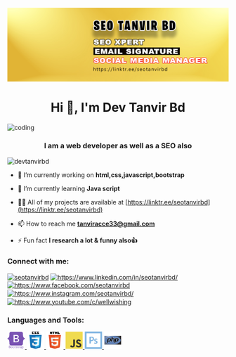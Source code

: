 ![logo](https://github.com/devtanvirbd/devtanvirbd/blob/main/twitter-banner.png)
<h1 align="center">Hi 👋, I'm Dev Tanvir Bd</h1>


<img align="center" display="inline-block" alt="coding" width="500" src="https://user-images.githubusercontent.com/55389276/140866485-8fb1c876-9a8f-4d6a-98dc-08c4981eaf70.gif" >

<h3 align="center">I am a web developer as well as a SEO also</h3>
<p align="left"> <img src="https://komarev.com/ghpvc/?username=devtanvirbd&label=Profile%20views&color=0e75b6&style=flat" alt="devtanvirbd" /> </p>

- 🔭 I’m currently working on **html,css,javascript,bootstrap**

- 🌱 I’m currently learning **Java script**

- 👨‍💻 All of my projects are available at [https://linktr.ee/seotanvirbd](https://linktr.ee/seotanvirbd)

- 📫 How to reach me **tanviracce33@gmail.com**

- ⚡ Fun fact **I research a lot & funny also👍**

<h3 align="left">Connect with me:</h3>
<p align="left">
<a href="https://twitter.com/seotanvirbd" target="_blank"><img align="center" src="https://raw.githubusercontent.com/rahuldkjain/github-profile-readme-generator/master/src/images/icons/Social/twitter.svg" alt="seotanvirbd" height="30" width="40" /></a>
<a href="https://linkedin.com/in/seotanvirbd/" target="_blank"><img align="center" src="https://raw.githubusercontent.com/rahuldkjain/github-profile-readme-generator/master/src/images/icons/Social/linked-in-alt.svg" alt="https://www.linkedin.com/in/seotanvirbd/" height="30" width="40" /></a>
<a href="https://fb.com/seotanvirbd" target="_blank"><img align="center" src="https://raw.githubusercontent.com/rahuldkjain/github-profile-readme-generator/master/src/images/icons/Social/facebook.svg" alt="https://www.facebook.com/seotanvirbd" height="30" width="40" /></a>
<a href="https://instagram.com/seotanvirbd/" target="_blank"><img align="center" src="https://raw.githubusercontent.com/rahuldkjain/github-profile-readme-generator/master/src/images/icons/Social/instagram.svg" alt="https://www.instagram.com/seotanvirbd/" height="30" width="40" /></a>
<a href="https://www.youtube.com/c/wellwishing" target="_blank"><img align="center" src="https://raw.githubusercontent.com/rahuldkjain/github-profile-readme-generator/master/src/images/icons/Social/youtube.svg" alt="https://www.youtube.com/c/wellwishing" height="30" width="40" /></a>
</p>

<h3 align="left">Languages and Tools:</h3>
<p align="left"> <a href="https://getbootstrap.com" target="_blank" rel="noreferrer"> <img src="https://raw.githubusercontent.com/devicons/devicon/master/icons/bootstrap/bootstrap-plain-wordmark.svg" alt="bootstrap" width="40" height="40"/> </a> <a href="https://www.w3schools.com/css/" target="_blank" rel="noreferrer"> <img src="https://raw.githubusercontent.com/devicons/devicon/master/icons/css3/css3-original-wordmark.svg" alt="css3" width="40" height="40"/> </a> <a href="https://www.w3.org/html/" target="_blank" rel="noreferrer"> <img src="https://raw.githubusercontent.com/devicons/devicon/master/icons/html5/html5-original-wordmark.svg" alt="html5" width="40" height="40"/> </a> <a href="https://developer.mozilla.org/en-US/docs/Web/JavaScript" target="_blank" rel="noreferrer"> <img src="https://raw.githubusercontent.com/devicons/devicon/master/icons/javascript/javascript-original.svg" alt="javascript" width="40" height="40"/> </a> <a href="https://www.photoshop.com/en" target="_blank" rel="noreferrer"> <img src="https://raw.githubusercontent.com/devicons/devicon/master/icons/photoshop/photoshop-line.svg" alt="photoshop" width="40" height="40"/> </a> <a href="https://www.php.net" target="_blank" rel="noreferrer"> <img src="https://raw.githubusercontent.com/devicons/devicon/master/icons/php/php-original.svg" alt="php" width="40" height="40"/> </a> </p>


